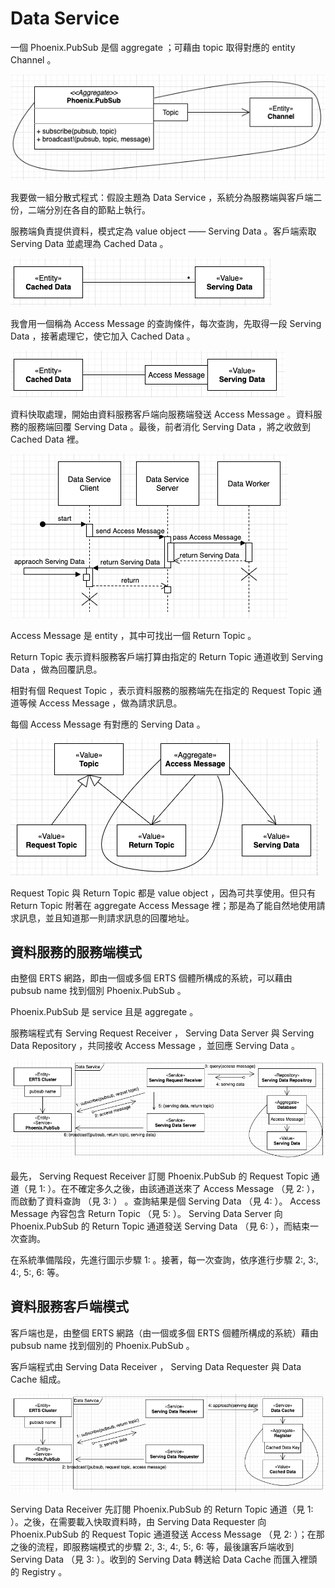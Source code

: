# Data Service

一個 Phoenix.PubSub 是個 aggregate ；可藉由 topic 取得對應的 entity Channel 。

![Aggregate —— Phoenix.PubSub 。](priv/assets/image-4.png)

我要做一組分散式程式：假設主題為 Data Service ，系統分為服務端與客戶端二份，二端分別在各自的節點上執行。

服務端負責提供資料，模式定為 value object —— Serving Data 。客戶端索取 Serving Data 並處理為 Cached Data 。

![Serving-Cached Data 模式。](priv/assets/image-1.png)

我會用一個稱為 Access Message 的查詢條件，每次查詢，先取得一段 Serving Data ，接著處理它，使它加入 Cached Data 。

![Serving-Cached Data 的查詢。](priv/assets/image-2.png)

資料快取處理，開始由資料服務客戶端向服務端發送 Access Message 。資料服務的服務端回覆 Serving Data 。最後，前者消化 Serving Data ，將之收斂到 Cached Data 裡。

![Data Caching 往返流程。](priv/assets/image-3.png)

Access Message 是 entity ，其中可找出一個 Return Topic 。

Return Topic 表示資料服務客戶端打算由指定的 Return Topic 通道收到 Serving Data ，做為回覆訊息。

相對有個 Request Topic ，表示資料服務的服務端先在指定的 Request Topic 通道等候 Access Message ，做為請求訊息。

每個 Access Message 有對應的 Serving Data 。

![Topic, Access Message 與 Serving Data 。](priv/assets/image-10.png)

Request Topic 與 Return Topic 都是 value object ，因為可共享使用。但只有 Return Topic 附著在 aggregate Access Message 裡；那是為了能自然地使用請求訊息，並且知道那一則請求訊息的回覆地址。

## 資料服務的服務端模式
由整個 ERTS 網路，即由一個或多個 ERTS 個體所構成的系統，可以藉由 pubsub name 找到個別 Phoenix.PubSub 。

Phoenix.PubSub 是 service 且是 aggregate 。

服務端程式有 Serving Request Receiver ， Serving Data Server 與 Serving Data Repository ，共同接收 Access Message ，並回應 Serving Data 。

![資料服務的服務端模式。](priv/assets/image-15.png)

最先， Serving Request Receiver 訂閱 Phoenix.PubSub 的 Request Topic 通道（見 1: ）。在不確定多久之後，由該通道送來了 Access Message （見 2: ），而啟動了資料查詢 （見 3: ） 。查詢結果是個 Serving Data （見 4: ）。 Access Message 內容包含 Return Topic （見 5: ）。 Serving Data Server 向 Phoenix.PubSub 的 Return Topic 通道發送 Serving Data （見 6: ），而結束一次查詢。

在系統準備階段，先進行圖示步驟 1: 。接著，每一次查詢，依序進行步驟 2:, 3:, 4:, 5:, 6: 等。

## 資料服務客戶端模式
客戶端也是，由整個 ERTS 網路（由一個或多個 ERTS 個體所構成的系統）藉由 pubsub name 找到個別的 Phoenix.PubSub 。

客戶端程式由 Serving Data Receiver ， Serving Data Requester 與 Data Cache 組成。

![資料服務客戶端模式。](priv/assets/image-14.png)

Serving Data Receiver 先訂閱 Phoenix.PubSub 的 Return Topic 通道（見 1: ）。之後，在需要載入快取資料時，由 Serving Data Requester 向 Phoenix.PubSub 的 Request Topic 通道發送 Access Message （見 2: ）；在那之後的流程，即服務端模式的步驟 2:, 3:, 4:, 5:, 6: 等，最後讓客戶端收到 Serving Data （見 3: ）。收到的 Serving Data 轉送給 Data Cache 而匯入裡頭的 Registry 。
